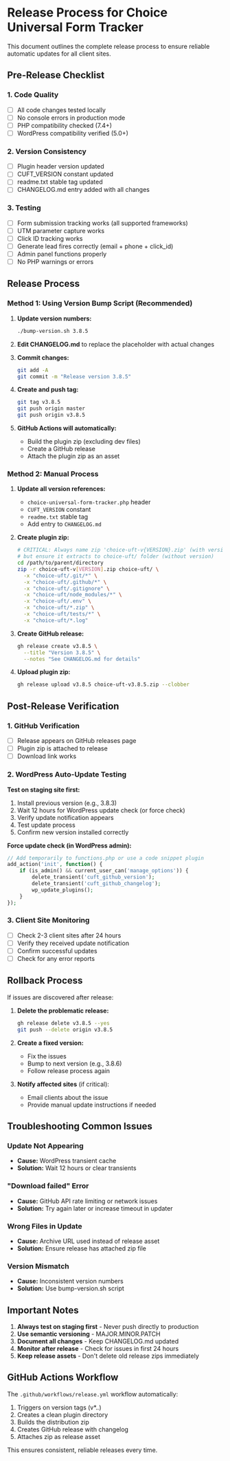 # Release Process for Choice Universal Form Tracker

This document outlines the complete release process to ensure reliable automatic updates for all client sites.

## Pre-Release Checklist

### 1. Code Quality
- [ ] All code changes tested locally
- [ ] No console errors in production mode
- [ ] PHP compatibility checked (7.4+)
- [ ] WordPress compatibility verified (5.0+)

### 2. Version Consistency
- [ ] Plugin header version updated
- [ ] CUFT_VERSION constant updated
- [ ] readme.txt stable tag updated
- [ ] CHANGELOG.md entry added with all changes

### 3. Testing
- [ ] Form submission tracking works (all supported frameworks)
- [ ] UTM parameter capture works
- [ ] Click ID tracking works
- [ ] Generate lead fires correctly (email + phone + click_id)
- [ ] Admin panel functions properly
- [ ] No PHP warnings or errors

## Release Process

### Method 1: Using Version Bump Script (Recommended)

1. **Update version numbers:**
   ```bash
   ./bump-version.sh 3.8.5
   ```

2. **Edit CHANGELOG.md** to replace the placeholder with actual changes

3. **Commit changes:**
   ```bash
   git add -A
   git commit -m "Release version 3.8.5"
   ```

4. **Create and push tag:**
   ```bash
   git tag v3.8.5
   git push origin master
   git push origin v3.8.5
   ```

5. **GitHub Actions will automatically:**
   - Build the plugin zip (excluding dev files)
   - Create a GitHub release
   - Attach the plugin zip as an asset

### Method 2: Manual Process

1. **Update all version references:**
   - `choice-universal-form-tracker.php` header
   - `CUFT_VERSION` constant
   - `readme.txt` stable tag
   - Add entry to `CHANGELOG.md`

2. **Create plugin zip:**
   ```bash
   # CRITICAL: Always name zip 'choice-uft-v{VERSION}.zip' (with version number)
   # but ensure it extracts to choice-uft/ folder (without version)
   cd /path/to/parent/directory
   zip -r choice-uft-v[VERSION].zip choice-uft/ \
     -x "choice-uft/.git/*" \
     -x "choice-uft/.github/*" \
     -x "choice-uft/.gitignore" \
     -x "choice-uft/node_modules/*" \
     -x "choice-uft/.env" \
     -x "choice-uft/*.zip" \
     -x "choice-uft/tests/*" \
     -x "choice-uft/*.log"
   ```

3. **Create GitHub release:**
   ```bash
   gh release create v3.8.5 \
     --title "Version 3.8.5" \
     --notes "See CHANGELOG.md for details"
   ```

4. **Upload plugin zip:**
   ```bash
   gh release upload v3.8.5 choice-uft-v3.8.5.zip --clobber
   ```

## Post-Release Verification

### 1. GitHub Verification
- [ ] Release appears on GitHub releases page
- [ ] Plugin zip is attached to release
- [ ] Download link works

### 2. WordPress Auto-Update Testing

**Test on staging site first:**

1. Install previous version (e.g., 3.8.3)
2. Wait 12 hours for WordPress update check (or force check)
3. Verify update notification appears
4. Test update process
5. Confirm new version installed correctly

**Force update check (in WordPress admin):**
```php
// Add temporarily to functions.php or use a code snippet plugin
add_action('init', function() {
    if (is_admin() && current_user_can('manage_options')) {
        delete_transient('cuft_github_version');
        delete_transient('cuft_github_changelog');
        wp_update_plugins();
    }
});
```

### 3. Client Site Monitoring
- [ ] Check 2-3 client sites after 24 hours
- [ ] Verify they received update notification
- [ ] Confirm successful updates
- [ ] Check for any error reports

## Rollback Process

If issues are discovered after release:

1. **Delete the problematic release:**
   ```bash
   gh release delete v3.8.5 --yes
   git push --delete origin v3.8.5
   ```

2. **Create a fixed version:**
   - Fix the issues
   - Bump to next version (e.g., 3.8.6)
   - Follow release process again

3. **Notify affected sites** (if critical):
   - Email clients about the issue
   - Provide manual update instructions if needed

## Troubleshooting Common Issues

### Update Not Appearing
- **Cause:** WordPress transient cache
- **Solution:** Wait 12 hours or clear transients

### "Download failed" Error
- **Cause:** GitHub API rate limiting or network issues
- **Solution:** Try again later or increase timeout in updater

### Wrong Files in Update
- **Cause:** Archive URL used instead of release asset
- **Solution:** Ensure release has attached zip file

### Version Mismatch
- **Cause:** Inconsistent version numbers
- **Solution:** Use bump-version.sh script

## Important Notes

1. **Always test on staging first** - Never push directly to production
2. **Use semantic versioning** - MAJOR.MINOR.PATCH
3. **Document all changes** - Keep CHANGELOG.md updated
4. **Monitor after release** - Check for issues in first 24 hours
5. **Keep release assets** - Don't delete old release zips immediately

## GitHub Actions Workflow

The `.github/workflows/release.yml` workflow automatically:
1. Triggers on version tags (v*.*.*)
2. Creates a clean plugin directory
3. Builds the distribution zip
4. Creates GitHub release with changelog
5. Attaches zip as release asset

This ensures consistent, reliable releases every time.